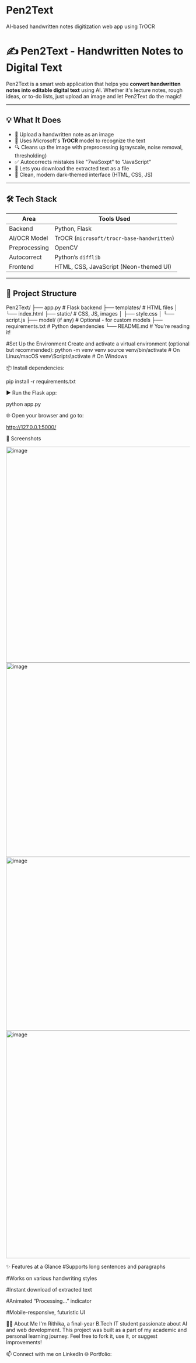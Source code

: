 # Pen2Text
AI-based handwritten notes digitization web app using TrOCR 
# ✍️ Pen2Text - Handwritten Notes to Digital Text

Pen2Text is a smart web application that helps you **convert handwritten notes into editable digital text** using AI. Whether it's lecture notes, rough ideas, or to-do lists, just upload an image and let Pen2Text do the magic!

---

## 💡 What It Does

- 📸 Upload a handwritten note as an image
- 🤖 Uses Microsoft's **TrOCR** model to recognize the text
- 🔍 Cleans up the image with preprocessing (grayscale, noise removal, thresholding)
- ✅ Autocorrects mistakes like "7waSoxpt" to "JavaScript"
- 📄 Lets you download the extracted text as a file
- 🎨 Clean, modern dark-themed interface (HTML, CSS, JS)

---

## 🛠️ Tech Stack

| Area          | Tools Used                                      |
|---------------|-------------------------------------------------|
| Backend       | Python, Flask                                   |
| AI/OCR Model  | TrOCR (`microsoft/trocr-base-handwritten`)      |
| Preprocessing | OpenCV                                          |
| Autocorrect   | Python’s `difflib`                              |
| Frontend      | HTML, CSS, JavaScript (Neon-themed UI)          |

---

## 📁 Project Structure

Pen2Text/
├── app.py # Flask backend
├── templates/ # HTML files
│ └── index.html
├── static/ # CSS, JS, images
│ ├── style.css
│ └── script.js
├── model/ (if any) # Optional - for custom models
├── requirements.txt # Python dependencies
└── README.md # You're reading it!

#Set Up the Environment
 Create and activate a virtual environment (optional but recommended):
 python -m venv venv
 source venv/bin/activate       # On Linux/macOS
 venv\Scripts\activate          # On Windows
 
📦 Install dependencies:

   pip install -r requirements.txt

▶️ Run the Flask app:

   python app.py
   
🌐 Open your browser and go to:

   http://127.0.0.1:5000/
   
📸 Screenshots

<img width="1311" height="590" alt="image" src="https://github.com/user-attachments/assets/0a180338-1864-42bd-9705-9956cbbf5cdf" />
<img width="709" height="531" alt="image" src="https://github.com/user-attachments/assets/c680e03b-0940-49f3-89bd-428921f797d9" />
<img width="1052" height="475" alt="image" src="https://github.com/user-attachments/assets/07e3cfb1-63e2-4c8f-94c5-0617d1d43264" />
<img width="1144" height="622" alt="image" src="https://github.com/user-attachments/assets/08f766e7-b6c9-4b86-a128-44f5a05896c9" />

✨ Features at a Glance
#Supports long sentences and paragraphs

#Works on various handwriting styles

#Instant download of extracted text

#Animated “Processing...” indicator

#Mobile-responsive, futuristic UI

🙋‍♀️ About Me
I'm Rithika, a final-year B.Tech IT student passionate about AI and web development.
This project was built as a part of my academic and personal learning journey.
Feel free to fork it, use it, or suggest improvements!

📫 Connect with me on LinkedIn
🌐 Portfolio: 






